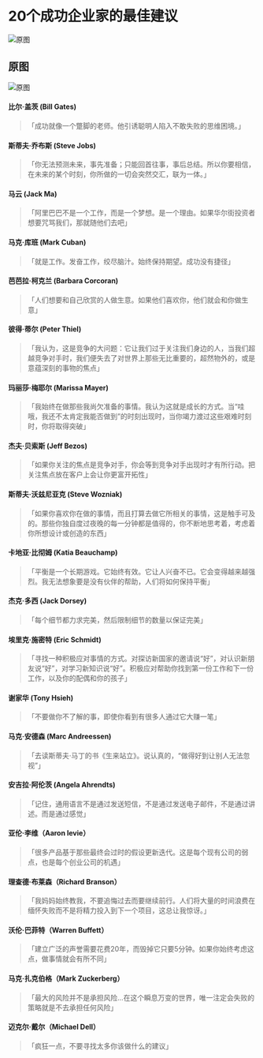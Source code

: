 # 20个成功企业家的最佳建议

![原图](bussinessAdvicesCN.png)

## 原图

![原图](bussinessAdvices.png)


#### 比尔·盖茨 (Bill Gates)


> 「成功就像一个蹩脚的老师。他引诱聪明人陷入不敢失败的思维困境。」

#### 斯蒂夫·乔布斯 (Steve Jobs)

> 「你无法预测未来，事先准备；只能回首往事，事后总结。所以你要相信，在未来的某个时刻，你所做的一切会突然交汇，联为一体。」

#### 马云 (Jack Ma)


> 「阿里巴巴不是一个工作，而是一个梦想。是一个理由。如果华尔街投资者想要咒骂我们，那就随他们去吧」

#### 马克·库班 (Mark Cuban)


> 「就是工作。发奋工作，绞尽脑汁。始终保持期望。成功没有捷径」

#### 芭芭拉·柯克兰 (Barbara Corcoran)

> 「人们想要和自己欣赏的人做生意。如果他们喜欢你，他们就会和你做生意」

#### 彼得·蒂尔 (Peter Thiel)

> 「我认为，这是竞争的大问题：它让我们过于关注我们身边的人，当我们超越竞争对手时，我们便失去了对世界上那些无比重要的，超然物外的，或是意蕴深刻的事物的焦点」

#### 玛丽莎·梅耶尔 (Marissa Mayer)

> 「我始终在做那些我尚欠准备的事情。我认为这就是成长的方式。当“哇哦，我还不太肯定我能否做到”的时刻出现时，当你竭力渡过这些艰难时刻时，你将取得突破」

#### 杰夫·贝索斯 (Jeff Bezos)

> 「如果你关注的焦点是竞争对手，你会等到竞争对手出现时才有所行动。把关注焦点放在客户上会让你更富开拓性」


#### 斯蒂夫·沃兹尼亚克 (Steve Wozniak)

> 「如果你喜欢你在做的事情，而且打算去做它所相关的事情，这是触手可及的。那些你独自度过夜晚的每一分钟都是值得的，你不断地思考着，考虑着你所想设计或创造的东西」

#### 卡地亚·比彻姆 (Katia Beauchamp)

> 「平衡是一个长期游戏。它始终有效。它让人兴奋不已。它会变得越来越强烈。我无法想象要是没有伙伴的帮助，人们将如何保持平衡」

#### 杰克·多西 (Jack Dorsey)

> 「每个细节都力求完美，然后限制细节的数量以保证完美」

#### 埃里克·施密特 (Eric Schmidt)

> 「寻找一种积极应对事情的方式。对探访新国家的邀请说“好”，对认识新朋友说“好”，对学习新知识说“好”。积极应对帮助你找到第一份工作和下一份工作，以及你的配偶和你的孩子」

#### 谢家华 (Tony Hsieh)

> 「不要做你不了解的事，即使你看到有很多人通过它大赚一笔」

#### 马克·安德森 (Marc Andreessen)

> 「去读斯蒂夫·马丁的书《生来站立》。说认真的，“做得好到让别人无法忽视”」

#### 安吉拉·阿伦茨 (Angela Ahrendts)

> 「记住，通用语言不是通过发送短信，不是通过发送电子邮件，不是通过讲述。而是通过感觉」

#### 亚伦·李维（Aaron levie）

> 「很多产品基于那些最终会过时的假设更新迭代。这是每个现有公司的弱点，也是每个创业公司的机遇」


#### 理查德·布莱森（Richard Branson）

> 「我妈妈始终教我，不要追悔过去而要继续前行。人们将大量的时间浪费在缅怀失败而不是将精力投入到下一个项目，这总让我惊讶。」

#### 沃伦·巴菲特（Warren Buffett）

> 「建立广泛的声誉需要花费20年，而毁掉它只要5分钟。如果你始终考虑这点，做事情就会有所不同」

#### 马克·扎克伯格（Mark Zuckerberg）

> 「最大的风险并不是承担风险...在这个瞬息万变的世界，唯一注定会失败的策略就是不去承担任何风险」

#### 迈克尔·戴尔（Michael Dell）

> 「疯狂一点，不要寻找太多你该做什么的建议」
